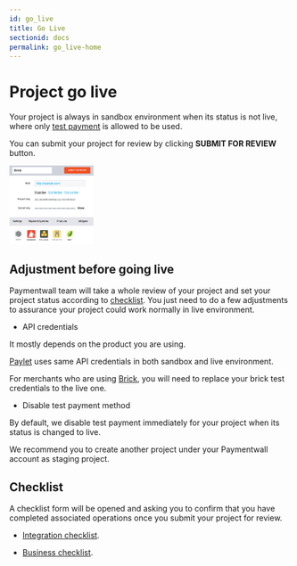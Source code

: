 ```yaml
---
id: go_live
title: Go Live
sectionid: docs
permalink: go_live-home
---
```


# Project go live

Your project is always in sandbox environment when its status is not live, where only [test payment](/sandbox/test-payment) is allowed to be used.

You can submit your project for review by clicking **SUBMIT FOR REVIEW** button.

<div class="docs-img">
	<img src="/textures/pic/reference/golive/golive-submit-for-review.png" style="max-width: 30%">
</div>

## Adjustment before going live

Paymentwall team will take a whole review of your project and set your project status according to [checklist](#checklist). You just need to do a few adjustments to assurance your project could work normally in live environment.

* API credentials

It mostly depends on the product you are using.

[Paylet](/paylet-home) uses same API credentials in both sandbox and live environment.

For merchants who are using [Brick](/direct/brick-home), you will need to replace your brick test credentials to the live one.

* Disable test payment method

By default, we disable test payment immediately for your project when its status is changed to live. 

We recommend you to create another project under your Paymentwall account as staging project.

## Checklist

A checklist form will be opened and asking you to confirm that you have completed associated operations once you submit your project for review.

* [Integration checklist](/go_live-technical).

* [Business checklist](/go_live-business).


